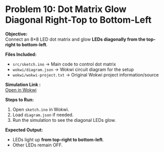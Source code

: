 # Problem 10: Dot Matrix Glow Diagonal Right-Top to Bottom-Left

**Objective:**  
Connect an 8×8 LED dot matrix and glow **LEDs diagonally from the top-right to bottom-left**.

**Files Included:**  
- `src/sketch.ino` → Main code to control dot matrix  
- `wokwi/diagram.json` → Wokwi circuit diagram for the setup  
- `wokwi/wokwi-project.txt` → Original Wokwi project information/source

**Simulation Link :**  
[Open in Wokwi](https://wokwi.com/projects/444972126220999681)

**Steps to Run:**  
1. Open `sketch.ino` in Wokwi.  
2. Load `diagram.json` if needed.  
3. Run the simulation to see the diagonal LEDs glow.

**Expected Output:**  
- LEDs light up **from top-right to bottom-left**.  
- Other LEDs remain OFF.
